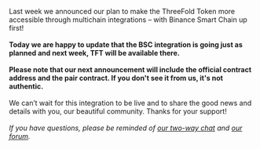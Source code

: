 Last week we announced our plan to make the ThreeFold Token more accessible through multichain integrations – with Binance Smart Chain up first!
<br />
<br />
**Today we are happy to update that the BSC integration is going just as planned and next week, TFT will be available there.**
<br />
<br />
**Please note that our next announcement will include the official contract address and the pair contract. If you don't see it from us, it's not authentic.**
<br />
<br />
We can’t wait for this integration to be live and to share the good news and details with you, our beautiful community. Thanks for your support!
<br />
<br />
*If you have questions, please be reminded of [our two-way chat](https://t.me/threefold) and [our forum](https://forum.threefold.io/).*